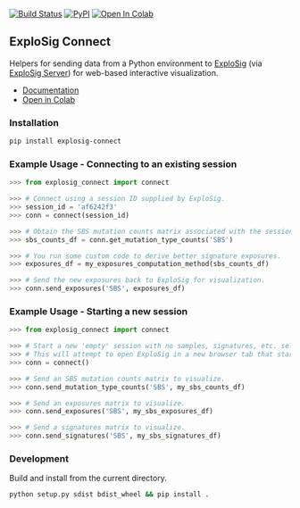 [![Build Status](https://travis-ci.org/keller-mark/explosig-connect.svg?branch=master)](https://travis-ci.org/keller-mark/explosig-connect)
[![PyPI](https://img.shields.io/pypi/v/explosig-connect)](https://pypi.org/project/explosig-connect/)
[![Open In Colab](https://colab.research.google.com/assets/colab-badge.svg)](https://colab.research.google.com/github/keller-mark/explosig-connect/blob/master/examples/colab-demo.ipynb)

## ExploSig Connect

Helpers for sending data from a Python environment to [ExploSig](https://github.com/lrgr/explosig) (via [ExploSig Server](https://github.com/lrgr/explosig-server)) for web-based interactive visualization.

- [Documentation](https://keller-mark.github.io/explosig-connect/)
- [Open in Colab](https://colab.research.google.com/github/keller-mark/explosig-connect/blob/master/examples/colab-demo.ipynb)

### Installation

```sh
pip install explosig-connect
```

### Example Usage - Connecting to an existing session

```python
>>> from explosig_connect import connect

>>> # Connect using a session ID supplied by ExploSig.
>>> session_id = 'af6242f3'
>>> conn = connect(session_id)

>>> # Obtain the SBS mutation counts matrix associated with the session.
>>> sbs_counts_df = conn.get_mutation_type_counts('SBS')

>>> # You run some custom code to derive better signature exposures.
>>> exposures_df = my_exposures_computation_method(sbs_counts_df)

>>> # Send the new exposures back to ExploSig for visualization.
>>> conn.send_exposures('SBS', exposures_df)
```

### Example Usage - Starting a new session

```python
>>> from explosig_connect import connect

>>> # Start a new 'empty' session with no samples, signatures, etc. selected.
>>> # This will attempt to open ExploSig in a new browser tab that starts the session.
>>> conn = connect()

>>> # Send an SBS mutation counts matrix to visualize.
>>> conn.send_mutation_type_counts('SBS', my_sbs_counts_df)

>>> # Send an exposures matrix to visualize.
>>> conn.send_exposures('SBS', my_sbs_exposures_df)

>>> # Send a signatures matrix to visualize.
>>> conn.send_signatures('SBS', my_sbs_signatures_df)
```

### Development

Build and install from the current directory.

```sh
python setup.py sdist bdist_wheel && pip install .
```
